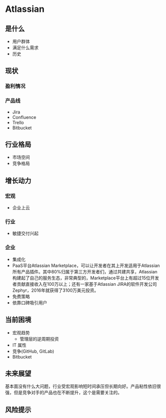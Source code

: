 # Atlassian

## 是什么

- 用户群体
- 满足什么需求
- 历史

## 现状

### 盈利情况

### 产品线

- Jira
- Confluence
- Trello
- Bitbucket

## 行业格局

- 市场空间
- 竞争格局

## 增长动力

### 宏观

- 企业上云

### 行业

- 敏捷交付兴起

### 企业

- 集成化
- PaaS平台Atlassian Marketplace，可以让开发者在其上开发适用于Atlassian所有产品插件。其中80%归属于第三方开发者们，通过共建共享，Atlassian构建起了自己的服务生态，非常典型的，Marketplace平台上有超过15位开发者贡献直接收入在100万以上；还有一家基于Atlassian JIRA的软件开发公司Zephyr，2016年就获得了3100万美元投资。
- 免费策略
- 依靠口碑吸引用户

## 当前困境

- 宏观趋势
  - 管理层的逆周期投资
- IT 属性
- 竞争(GitHub, GitLab)
- Bitbucket

## 未来展望

基本面没有什么大问题，行业受宏观影响短时间承压但长期向好。产品粘性依旧很强，但是竞争对手的产品也在不断提升，这个是需要关注的。

## 风险提示
